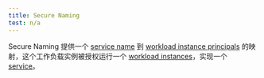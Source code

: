 ```yaml
---
title: Secure Naming
test: n/a
---
```


Secure Naming 提供一个 [service name](/zh/docs/reference/glossary/#service-name) 到 [workload instance principals](/zh/docs/reference/glossary/#workload-instance-principal) 的映射，这个工作负载实例被授权运行一个 [workload instances](/zh/docs/reference/glossary/#workload-instance)，实现一个 [service](/zh/docs/reference/glossary/#service)。

